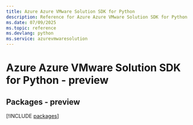 ```yaml
---
title: Azure Azure VMware Solution SDK for Python
description: Reference for Azure Azure VMware Solution SDK for Python
ms.date: 07/09/2025
ms.topic: reference
ms.devlang: python
ms.service: azurevmwaresolution
---
```

# Azure Azure VMware Solution SDK for Python - preview
## Packages - preview
[!INCLUDE [packages](azure-vmware-solution-index.md)]
